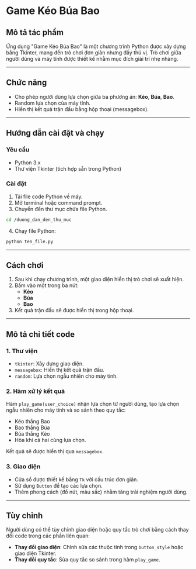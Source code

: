 # Game Kéo Búa Bao

## Mô tả tác phẩm

Ứng dụng "Game Kéo Búa Bao" là một chương trình Python được xây dựng bằng Tkinter, mang đến trò chơi đơn giản nhưng đầy thú vị. Trò chơi giữa người dùng và máy tính được thiết kế nhằm mục đích giải trí nhẹ nhàng.

---

## Chức năng
- Cho phép người dùng lựa chọn giữa ba phương án: **Kéo**, **Búa**, **Bao**.
- Random lựa chọn của máy tính.
- Hiển thị kết quả trận đấu bằng hộp thoại (messagebox).

---

## Hướng dẫn cài đặt và chạy

### Yêu cầu
- Python 3.x
- Thư viện Tkinter (tích hợp sẵn trong Python)

### Cài đặt
1. Tải file code Python về máy.
2. Mở terminal hoặc command prompt.
3. Chuyển đến thư mục chứa file Python.

```bash
cd /duong_dan_den_thu_muc
```

4. Chạy file Python:

```bash
python ten_file.py
```

---

## Cách chơi
1. Sau khi chạy chương trình, một giao diện hiển thị trò chơi sẽ xuất hiện.
2. Bấm vào một trong ba nút:
   - **Kéo**
   - **Búa**
   - **Bao**
3. Kết quả trận đấu sẽ được hiển thị trong hộp thoại.

---

## Mô tả chi tiết code

### 1. **Thư viện**
- `tkinter`: Xây dựng giao diện.
- `messagebox`: Hiển thị kết quả trận đấu.
- `random`: Lựa chọn ngẫu nhiên cho máy tính.

### 2. **Hàm xử lý kết quả**
Hàm `play_game(user_choice)` nhận lựa chọn từ người dùng, tạo lựa chọn ngẫu nhiên cho máy tính và so sánh theo quy tắc:
- Kéo thắng Bao
- Bao thắng Búa
- Búa thắng Kéo
- Hòa khi cả hai cùng lựa chọn.

Kết quả sẽ được hiển thị qua `messagebox`.

### 3. **Giao diện**
- Cửa sổ được thiết kế bằng `Tk` với cấu trúc đơn giản.
- Sử dụng `Button` để tạo các lựa chọn.
- Thêm phong cách (đổ nút, màu sắc) nhằm tăng trải nghiệm người dùng.

---

## Tùy chỉnh
Người dùng có thể tùy chỉnh giao diện hoặc quy tắc trò chơi bằng cách thay đổi code trong các phần liên quan:
- **Thay đổi giao diện**: Chỉnh sửa các thuộc tính trong `button_style` hoặc giao diện Tkinter.
- **Thay đổi quy tắc**: Sửa quy tắc so sánh trong hàm `play_game`.

